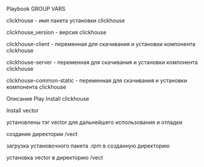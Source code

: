 Playbook
GROUP VARS

clickhouse - имя пакета установки clickhouse

clickhouse_version - версия clickhouse

clickhouse-client - переменная для скачивания и установки компонента clickhouse

clickhouse-server - переменная для скачивания и установки компонента clickhouse

clickhouse-common-static - переменная для скачивания и установки компонента clickhouse

Описание Play
Install clickhouse

Install vector

установлены тэг vector для дальнейшего использования и отладки

создание директории /vect

загрузка установочного пакета .rpm в созданную директорию

установка vector в директорию /vect